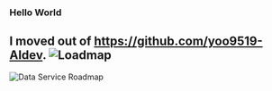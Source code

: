 ### Hello World
I moved out of https://github.com/yoo9519-AIdev.
![Loadmap](https://user-images.githubusercontent.com/67354235/126070544-961f8247-5998-4235-9c44-ba43b5274f70.png)
---
![Data Service Roadmap](https://user-images.githubusercontent.com/67354235/126074909-28367dc9-edf2-43bf-8f7e-117ba3f8c2ca.png)
